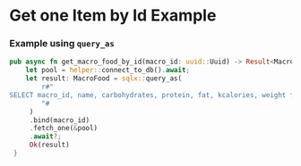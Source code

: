 # Get one Item by Id Example

### Example using `query_as`

```rust
pub async fn get_macro_food_by_id(macro_id: uuid::Uuid) -> Result<MacroFood, anyhow::Error> {
    let pool = helper::connect_to_db().await;
    let result: MacroFood = sqlx::query_as(
        r#"
SELECT macro_id, name, carbohydrates, protein, fat, kcalories, weight from "macro_foor" WHERE macro_id = $1;
        "#
     )
     .bind(macro_id)
     .fetch_one(&pool)
     .await?;
     Ok(result)
 }
```
